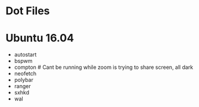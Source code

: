 # Dot Files
# Ubuntu 16.04
  - autostart
  - bspwm
  - compton # Cant be running while zoom is trying to share screen, all dark
  - neofetch
  - polybar
  - ranger
  - sxhkd
  - wal
